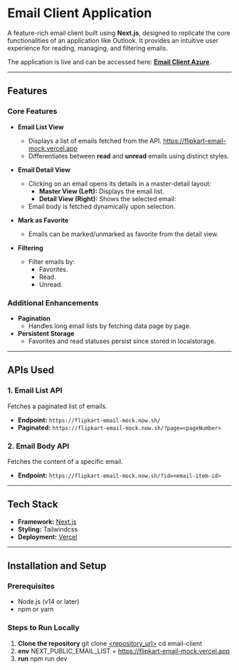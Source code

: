 # Email Client Application

A feature-rich email client built using **Next.js**, designed to replicate the core functionalities of an application like Outlook. It provides an intuitive user experience for reading, managing, and filtering emails.

The application is live and can be accessed here: [**Email Client Azure**](https://email-client-azure.vercel.app/).

---

## Features

### Core Features

- **Email List View**

  - Displays a list of emails fetched from the API.
    https://flipkart-email-mock.vercel.app
  - Differentiates between **read** and **unread** emails using distinct styles.

- **Email Detail View**

  - Clicking on an email opens its details in a master-detail layout:
    - **Master View (Left):** Displays the email list.
    - **Detail View (Right):** Shows the selected email:
  - Email body is fetched dynamically upon selection.

- **Mark as Favorite**

  - Emails can be marked/unmarked as favorite from the detail view.

- **Filtering**
  - Filter emails by:
    - Favorites.
    - Read.
    - Unread.

### Additional Enhancements

- **Pagination**
  - Handles long email lists by fetching data page by page.
- **Persistent Storage**
  - Favorites and read statuses persist since stored in localstorage.

---

## APIs Used

### 1. Email List API

Fetches a paginated list of emails.

- **Endpoint:** `https://flipkart-email-mock.now.sh/`
- **Paginated:** `https://flipkart-email-mock.now.sh/?page=<pageNumber>`

### 2. Email Body API

Fetches the content of a specific email.

- **Endpoint:** `https://flipkart-email-mock.now.sh/?id=<email-item-id>`

---

## Tech Stack

- **Framework:** [Next.js](https://nextjs.org/)
- **Styling:** Tailwindcss
- **Deployment:** [Vercel](https://email-client-azure.vercel.app/)

---

## Installation and Setup

### Prerequisites

- Node.js (v14 or later)
- npm or yarn

### Steps to Run Locally

1. **Clone the repository**
   git clone [<repository_url>](https://github.com/Kavit-Patel/Email-Client.git)
   cd email-client
2. **env**
   NEXT_PUBLIC_EMAIL_LIST = https://flipkart-email-mock.vercel.app
3. **run**
   npm run dev
